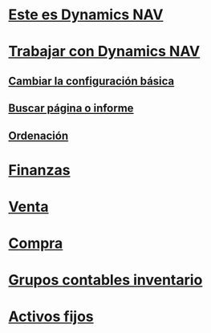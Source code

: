 # [Este es Dynamics NAV](index.md)

# [Trabajar con Dynamics NAV](ui-work-product.md)
## [Cambiar la configuración básica](ui-change-basic-settings.md)
## [Buscar página o informe](ui-search.md)
## [Ordenación](ui-sorting.md)

# [Finanzas](finance-setup.md)
# [Venta](sales-manage-sales.md)
# [Compra](purchasing-manage-purchasing.md)
# [Grupos contables inventario](inventory-manage-inventory.md)
# [Activos fijos](fa-manage.md)
